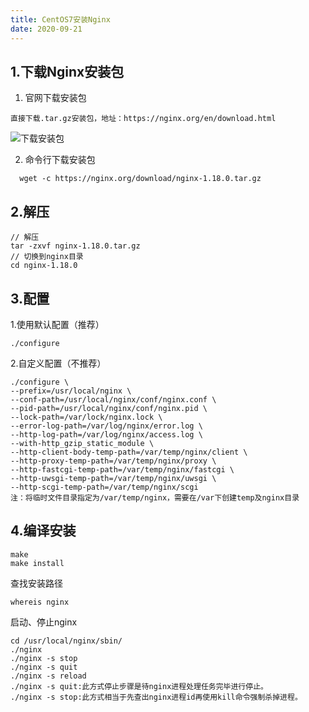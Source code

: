 ```yaml
---
title: CentOS7安装Nginx
date: 2020-09-21
---
```


## 1.下载Nginx安装包
1. 官网下载安装包
```
直接下载.tar.gz安装包，地址：https://nginx.org/en/download.html
```
<img :src="$withBase('/assets/image/nginx01.png')" alt="下载安装包">

2. 命令行下载安装包
```
  wget -c https://nginx.org/download/nginx-1.18.0.tar.gz
```

## 2.解压
```
// 解压
tar -zxvf nginx-1.18.0.tar.gz  
// 切换到nginx目录
cd nginx-1.18.0
```

## 3.配置
1.使用默认配置（推荐）
```
./configure
```
2.自定义配置（不推荐）

```
./configure \
--prefix=/usr/local/nginx \
--conf-path=/usr/local/nginx/conf/nginx.conf \
--pid-path=/usr/local/nginx/conf/nginx.pid \
--lock-path=/var/lock/nginx.lock \
--error-log-path=/var/log/nginx/error.log \
--http-log-path=/var/log/nginx/access.log \
--with-http_gzip_static_module \
--http-client-body-temp-path=/var/temp/nginx/client \
--http-proxy-temp-path=/var/temp/nginx/proxy \
--http-fastcgi-temp-path=/var/temp/nginx/fastcgi \
--http-uwsgi-temp-path=/var/temp/nginx/uwsgi \
--http-scgi-temp-path=/var/temp/nginx/scgi
注：将临时文件目录指定为/var/temp/nginx，需要在/var下创建temp及nginx目录
```

## 4.编译安装
```
make
make install
```
查找安装路径

```
whereis nginx
```
启动、停止nginx

```
cd /usr/local/nginx/sbin/
./nginx 
./nginx -s stop
./nginx -s quit
./nginx -s reload
./nginx -s quit:此方式停止步骤是待nginx进程处理任务完毕进行停止。
./nginx -s stop:此方式相当于先查出nginx进程id再使用kill命令强制杀掉进程。
```


